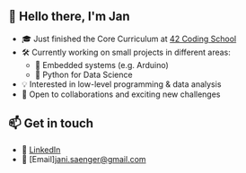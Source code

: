 ## 👋 Hello there, I'm Jan

- 🎓 Just finished the Core Curriculum at [42 Coding School](https://42heilbronn.de/)
- 🛠️ Currently working on small projects in different areas:
  - 🔌 Embedded systems (e.g. Arduino)
  - 🐍 Python for Data Science
- 💡 Interested in low-level programming & data analysis
- 🚀 Open to collaborations and exciting new challenges


## 📫 Get in touch

- 💼 [LinkedIn](https://www.linkedin.com/in/jan-saenger-983811286/)
- 📧 [Email]jani.saenger@gmail.com
